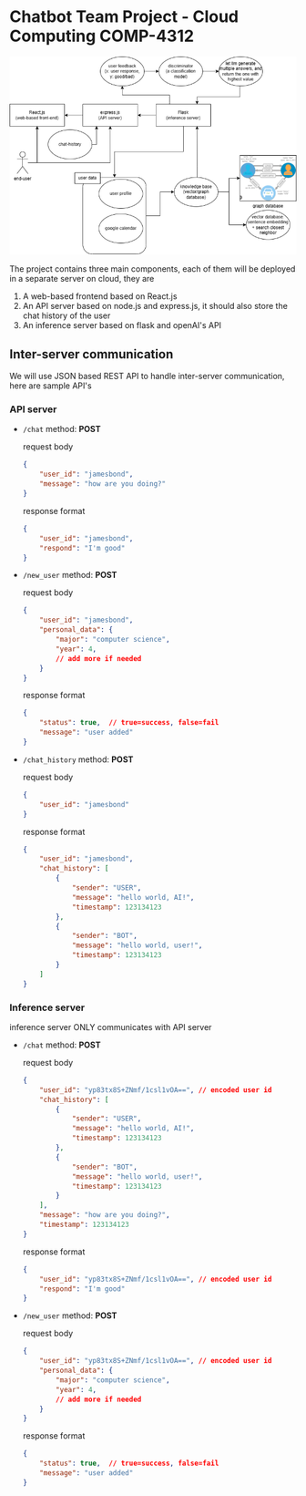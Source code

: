 # Chatbot Team Project - Cloud Computing COMP-4312



<img src="./images/project structure2.drawio.png" alt="project structure2.drawio" style="zoom:67%;" />

The project contains three main components, each of them will be deployed in a separate server on cloud, they are

1. A web-based frontend based on React.js
2. An API server based on node.js and express.js, it should also store the chat history of the user
3. An inference server based on flask and openAI's API

## Inter-server communication

We will use JSON based REST API to handle inter-server communication, here are sample API's

### API server

* `/chat` method: **POST**

  request body

  ```json
  {
      "user_id": "jamesbond",
      "message": "how are you doing?"
  }
  ```

  response format

  ```json
  {
      "user_id": "jamesbond",
      "respond": "I'm good"
  }
  ```

* `/new_user` method: **POST**

  request body

  ```json
  {
      "user_id": "jamesbond",
      "personal_data": {
          "major": "computer science",
          "year": 4,
          // add more if needed
      }
  }
  ```

  response format

  ```json
  {
      "status": true,  // true=success, false=fail
      "message": "user added"
  }
  ```

* `/chat_history` method: **POST**

  request body

  ```json
  {
      "user_id": "jamesbond"
  }
  ```

  response format

  ```json
  {
      "user_id": "jamesbond",
      "chat_history": [
          {
              "sender": "USER",
              "message": "hello world, AI!",
              "timestamp": 123134123
          },
          {
              "sender": "BOT",
              "message": "hello world, user!",
              "timestamp": 123134123
          }
      ]
  }
  ```

  

### Inference server

inference server ONLY communicates with API server

* `/chat` method: **POST**

  request body

  ```json
  {
      "user_id": "yp83tx8S+ZNmf/1csl1vOA==", // encoded user id
      "chat_history": [
          {
              "sender": "USER",
              "message": "hello world, AI!",
              "timestamp": 123134123
          },
          {
              "sender": "BOT",
              "message": "hello world, user!",
              "timestamp": 123134123
          }
      ],
      "message": "how are you doing?",
      "timestamp": 123134123
  }
  ```

  response format

  ```json
  {
      "user_id": "yp83tx8S+ZNmf/1csl1vOA==", // encoded user id
      "respond": "I'm good"
  }
  ```

  

* `/new_user` method: **POST**

  request body

  ```json
  {
      "user_id": "yp83tx8S+ZNmf/1csl1vOA==", // encoded user id
      "personal_data": {
          "major": "computer science",
          "year": 4,
          // add more if needed
      }
  }
  ```

  response format

  ```json
  {
      "status": true,  // true=success, false=fail
      "message": "user added"
  }
  ```

  
